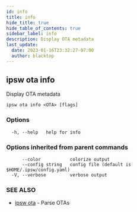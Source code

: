 ```yaml
---
id: info
title: info
hide_title: true
hide_table_of_contents: true
sidebar_label: info
description: Display OTA metadata
last_update:
  date: 2023-01-16T23:32:27-07:00
  author: blacktop
---
```

## ipsw ota info

Display OTA metadata

```
ipsw ota info <OTA> [flags]
```

### Options

```
  -h, --help   help for info
```

### Options inherited from parent commands

```
      --color           colorize output
      --config string   config file (default is $HOME/.ipsw/config.yaml)
  -V, --verbose         verbose output
```

### SEE ALSO

* [ipsw ota](/docs/cli/ipsw/ota)	 - Parse OTAs

